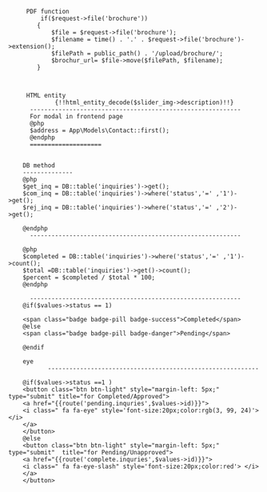          PDF function 
             if($request->file('brochure')) 
            {
                $file = $request->file('brochure');
                $filename = time() . '.' . $request->file('brochure')->extension();
                $filePath = public_path() . '/upload/brochure/';
                $brochur_url= $file->move($filePath, $filename);
            }
         
         
         
         HTML entity 
                 {!!html_entity_decode($slider_img->description)!!}
          -----------------------------------------------------------
          For modal in frontend page 
          @php 
          $address = App\Models\Contact::first();
          @endphp
          ====================
        
        
        DB method 
        --------------
        @php 
        $get_inq = DB::table('inquiries')->get();
        $com_inq = DB::table('inquiries')->where('status','=' ,'1')->get();
        $rej_inq = DB::table('inquiries')->where('status','=' ,'2')->get();

        @endphp
          -----------------------------------------------------------

        @php 
        $completed = DB::table('inquiries')->where('status','=' ,'1')->count();
        $total =DB::table('inquiries')->get()->count();
        $percent = $completed / $total * 100;
        @endphp

          -----------------------------------------------------------
        @if($values->status == 1)

        <span class="badge badge-pill badge-success">Completed</span>
        @else
        <span class="badge badge-pill badge-danger">Pending</span>

        @endif

        eye 
               -----------------------------------------------------------

        @if($values->status ==1 )
        <button class="btn btn-light" style="margin-left: 5px;" type="submit" title="for Completed/Approved">
        <a href="{{route('pending.inquries',$values->id)}}">
        <i class=" fa fa-eye" style='font-size:20px;color:rgb(3, 99, 24)'> </i>
        </a>
        </button>
        @else
        <button class="btn btn-light" style="margin-left: 5px;" type="submit"  title="for Pending/Unapproved">
        <a href="{{route('complete.inquries',$values->id)}}">
        <i class=" fa fa-eye-slash" style='font-size:20px;color:red'> </i>
        </a>
        </button>
